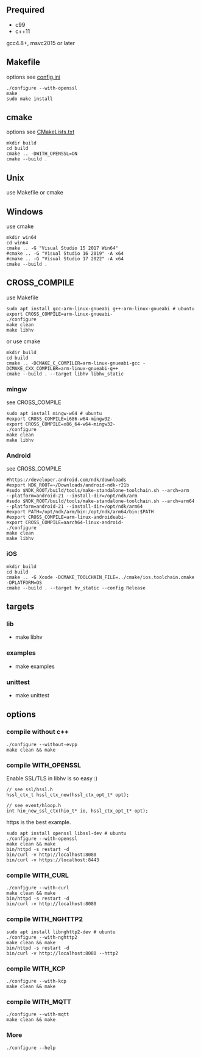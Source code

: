 ## Prequired

- c99
- c++11

gcc4.8+, msvc2015 or later

## Makefile
options see [config.ini](config.ini)
```
./configure --with-openssl
make
sudo make install
```

## cmake
options see [CMakeLists.txt](CMakeLists.txt)
```
mkdir build
cd build
cmake .. -DWITH_OPENSSL=ON
cmake --build .
```

## Unix
use Makefile or cmake

## Windows
use cmake
```
mkdir win64
cd win64
cmake .. -G "Visual Studio 15 2017 Win64"
#cmake .. -G "Visual Studio 16 2019" -A x64
#cmake .. -G "Visual Studio 17 2022" -A x64
cmake --build .
```

## CROSS_COMPILE
use Makefile
```
sudo apt install gcc-arm-linux-gnueabi g++-arm-linux-gnueabi # ubuntu
export CROSS_COMPILE=arm-linux-gnueabi-
./configure
make clean
make libhv
```
or use cmake
```
mkdir build
cd build
cmake .. -DCMAKE_C_COMPILER=arm-linux-gnueabi-gcc -DCMAKE_CXX_COMPILER=arm-linux-gnueabi-g++
cmake --build . --target libhv libhv_static
```

### mingw
see CROSS_COMPILE
```
sudo apt install mingw-w64 # ubuntu
#export CROSS_COMPILE=i686-w64-mingw32-
export CROSS_COMPILE=x86_64-w64-mingw32-
./configure
make clean
make libhv
```

### Android
see CROSS_COMPILE
```
#https://developer.android.com/ndk/downloads
#export NDK_ROOT=~/Downloads/android-ndk-r21b
#sudo $NDK_ROOT/build/tools/make-standalone-toolchain.sh --arch=arm   --platform=android-21 --install-dir=/opt/ndk/arm
#sudo $NDK_ROOT/build/tools/make-standalone-toolchain.sh --arch=arm64 --platform=android-21 --install-dir=/opt/ndk/arm64
#export PATH=/opt/ndk/arm/bin:/opt/ndk/arm64/bin:$PATH
#export CROSS_COMPILE=arm-linux-androideabi-
export CROSS_COMPILE=aarch64-linux-android-
./configure
make clean
make libhv
```

### iOS
```
mkdir build
cd build
cmake .. -G Xcode -DCMAKE_TOOLCHAIN_FILE=../cmake/ios.toolchain.cmake -DPLATFORM=OS
cmake --build . --target hv_static --config Release
```

## targets

### lib
- make libhv

### examples
- make examples

### unittest
- make unittest

## options

### compile without c++
```
./configure --without-evpp
make clean && make
```

### compile WITH_OPENSSL
Enable SSL/TLS in libhv is so easy :)
```
// see ssl/hssl.h
hssl_ctx_t hssl_ctx_new(hssl_ctx_opt_t* opt);

// see event/hloop.h
int hio_new_ssl_ctx(hio_t* io, hssl_ctx_opt_t* opt);
```

https is the best example.
```
sudo apt install openssl libssl-dev # ubuntu
./configure --with-openssl
make clean && make
bin/httpd -s restart -d
bin/curl -v http://localhost:8080
bin/curl -v https://localhost:8443
```

### compile WITH_CURL
```
./configure --with-curl
make clean && make
bin/httpd -s restart -d
bin/curl -v http://localhost:8080
```

### compile WITH_NGHTTP2
```
sudo apt install libnghttp2-dev # ubuntu
./configure --with-nghttp2
make clean && make
bin/httpd -s restart -d
bin/curl -v http://localhost:8080 --http2
```

### compile WITH_KCP
```
./configure --with-kcp
make clean && make
```

### compile WITH_MQTT
```
./configure --with-mqtt
make clean && make
```

### More
```
./configure --help
```
